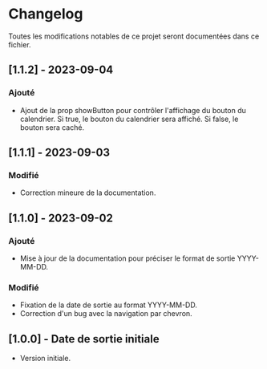 # Changelog

Toutes les modifications notables de ce projet seront documentées dans ce fichier.

## [1.1.2] - 2023-09-04

### Ajouté

- Ajout de la prop showButton pour contrôler l'affichage du bouton du calendrier. Si true, le bouton du calendrier sera affiché. Si false, le bouton sera caché.

## [1.1.1] - 2023-09-03

### Modifié

- Correction mineure de la documentation.

## [1.1.0] - 2023-09-02

### Ajouté

- Mise à jour de la documentation pour préciser le format de sortie YYYY-MM-DD.

### Modifié

- Fixation de la date de sortie au format YYYY-MM-DD.
- Correction d'un bug avec la navigation par chevron.

## [1.0.0] - Date de sortie initiale

- Version initiale.
